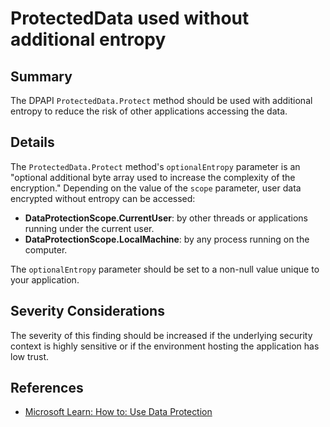 # ProtectedData used without additional entropy

## Summary

The DPAPI `ProtectedData.Protect` method should be used with additional entropy
to reduce the risk of other applications accessing the data.

## Details

The `ProtectedData.Protect` method's `optionalEntropy` parameter is an "optional
additional byte array used to increase the complexity of the encryption."
Depending on the value of the `scope` parameter, user data encrypted without
entropy can be accessed:

-   **DataProtectionScope.CurrentUser**: by other threads or applications
    running under the current user.
-   **DataProtectionScope.LocalMachine**: by any process running on the
    computer.

The `optionalEntropy` parameter should be set to a non-null value unique to your
application.

## Severity Considerations

The severity of this finding should be increased if the underlying security
context is highly sensitive or if the environment hosting the application has
low trust.

## References

-   [Microsoft Learn: How to: Use Data Protection](https://learn.microsoft.com/en-us/dotnet/standard/security/how-to-use-data-protection)
